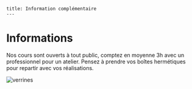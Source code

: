 	title: Information complémentaire
	---

# Informations
Nos cours sont ouverts à tout public, comptez en moyenne 3h avec un professionnel pour un atelier.
Pensez  à prendre vos boîtes hermétiques pour repartir avec vos réalisations.

![verrines](../../images/verrines.jpg)